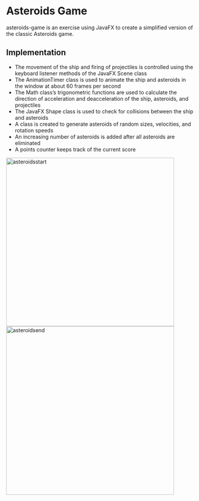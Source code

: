 # Asteroids Game
asteroids-game is an exercise using JavaFX to create a simplified version of the classic Asteroids game.
## Implementation
- The movement of the ship and firing of projectiles is controlled using the keyboard listener methods of the JavaFX Scene class
- The AnimationTimer class is used to animate the ship and asteroids in the window at about 60 frames per second
- The Math class’s trigonometric functions are used to calculate the direction of acceleration and deacceleration of the ship, asteroids, and projectiles
- The JavaFX Shape class is used to check for collisions between the ship and asteroids
- A class is created to generate asteroids of random sizes, velocities, and rotation speeds
- An increasing number of asteroids is added after all asteroids are eliminated
- A points counter keeps track of the current score
<img width="452" alt="asteroidsstart" src="https://github.com/PcGamer25/asteroids-game/assets/24723469/30324274-0c72-4cde-b8e0-864d875ff8df">
<img width="452" alt="asteroidsend" src="https://github.com/PcGamer25/asteroids-game/assets/24723469/e360f382-2d2c-411c-b8b4-6854e50d6760">
